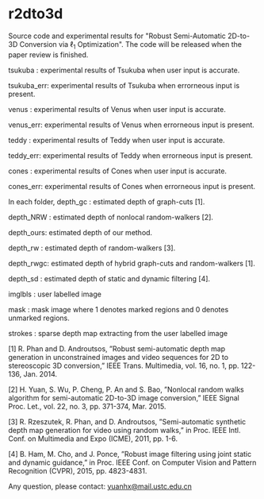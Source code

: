 # r2dto3d
Source code and experimental results for "Robust Semi-Automatic 2D-to-3D Conversion via $\ell_1$ Optimization". The code will be released when the paper review is finished.

tsukuba    : experimental results of Tsukuba when user input is accurate.

tsukuba_err: experimental results of Tsukuba when errorneous input is present.

venus    : experimental results of Venus when user input is accurate.

venus_err: experimental results of Venus when errorneous input is present.

teddy    : experimental results of Teddy when user input is accurate.

teddy_err: experimental results of Teddy when errorneous input is present.

cones    : experimental results of Cones when user input is accurate.

cones_err: experimental results of Cones when errorneous input is present.

In each folder,
depth_gc  : estimated depth of graph-cuts [1].

depth_NRW : estimated depth of nonlocal random-walkers [2].

depth_ours: estimated depth of our method.

depth_rw  : estimated depth of random-walkers [3].

depth_rwgc: estimated depth of hybrid graph-cuts and random-walkers [1].

depth_sd  : estimated depth of static and dynamic filtering [4].

imglbls   : user labelled image

mask      : mask image where 1 denotes marked regions and 0 denotes unmarked regions.

strokes   : sparse depth map extracting from the user labelled image


[1] R. Phan and D. Androutsos, ”Robust semi-automatic depth map generation in unconstrained images and video sequences for 2D to stereoscopic 3D conversion,” IEEE Trans. Multimedia, vol. 16, no. 1, pp. 122-136, Jan. 2014.

[2] H. Yuan, S. Wu, P. Cheng, P. An and S. Bao, ”Nonlocal random walks algorithm for semi-automatic 2D-to-3D image conversion,” IEEE Signal Proc. Let., vol. 22, no. 3, pp. 371-374, Mar. 2015.

[3] R. Rzeszutek, R. Phan, and D. Androutsos, ”Semi-automatic synthetic depth map generation for video using random walks,” in Proc. IEEE Intl. Conf. on Multimedia and Expo (ICME), 2011, pp. 1-6.

[4] B. Ham, M. Cho, and J. Ponce, ”Robust image filtering using joint static and dynamic guidance,” in Proc. IEEE Conf. on Computer Vision and Pattern Recognition (CVPR), 2015, pp. 4823-4831.


Any question, please contact: yuanhx@mail.ustc.edu.cn

